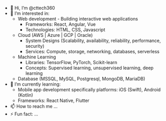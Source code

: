 - 👋 Hi, I’m @cttech360
- 👀 I’m interested in:
  - Web development - Building interactive web applications
    - Frameworks:  React, Angular, Vue
    - Technologies:  HTML, CSS, Javascript 
  - Cloud (AWS | Azure | GCP | Oracle)
    - System Designs (Scalability, availability, reliability, performance, security)
    - Services:  Compute, storage, networking, databases, serverless
  - Machine Learning
    - Libraries:  TensorFlow, PyTorch, Scikit-learn
    - Concepts:  Supervised learning, unsupervised learning, deep learning  
  - Database (MSSQL, MySQL, Postgresql, MongoDB, MariaDB)
- 🌱 I’m currently learning:
  - Mobile app development specifically platforms: iOS (Swift), Android (Kotlin)
  - Frameworks: React Native, Flutter 
- 📫 How to reach me ...
- ⚡ Fun fact: ...

<!---
cttech360/cttech360 is a ✨ special ✨ repository because its `README.md` (this file) appears on your GitHub profile.
You can click the Preview link to take a look at your changes.
--->
